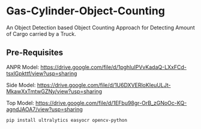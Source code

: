 # Gas-Cylinder-Object-Counting
An Object Detection based Object Counting Approach for Detecting Amount of Cargo carried by a Truck.

## Pre-Requisites
ANPR Model: https://drive.google.com/file/d/1pghluIPVvKadaQ-LXxFCd-tsxlGpkttf/view?usp=sharing

Side Model: https://drive.google.com/file/d/1U6DXVERloKIeuULJt-MkawXxTmtwGZNy/view?usp=sharing

Top Model: https://drive.google.com/file/d/1EFbu98gr-OrB_zGNoOc-KQ-agndJAOA7/view?usp=sharing

```bash
pip install ultralytics easyocr opencv-python
```
